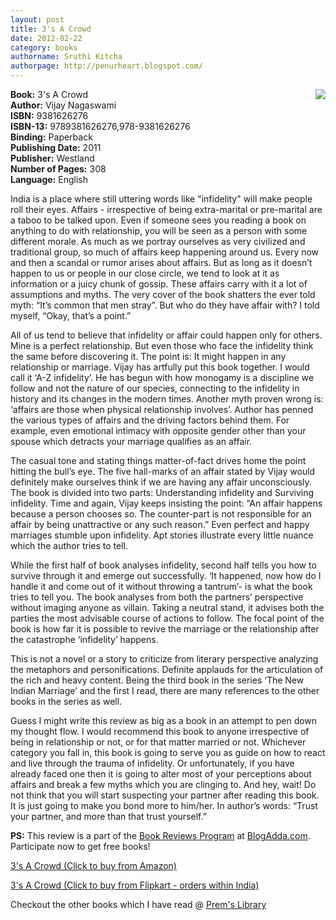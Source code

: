 ```yaml
---
layout: post
title: 3's A Crowd
date: 2012-02-22
category: books
authorname: Sruthi Kitcha
authorpage: http://penurheart.blogspot.com/
---
```


<img style="clear: right; float: right; margin-bottom: 1em; margin-left: 1em;" 
src="{{site.img-url}}/3-s-a-crowd-vijay-nagaswami.jpg"/>   

**Book:** 3's A Crowd  
**Author:** Vijay Nagaswami  
**ISBN:** 9381626276  
**ISBN-13:** 9789381626276,978-9381626276  
**Binding:** Paperback  
**Publishing Date:** 2011  
**Publisher:** Westland  
**Number of Pages:** 308  
**Language:** English  
  
India is a place where still uttering words like "infidelity" will make people roll their eyes. Affairs - irrespective of being extra-marital or pre-marital are a taboo to be talked upon. Even if someone sees you reading a book on anything to do with relationship, you will be seen as a person with some different morale. As much as we portray ourselves as very civilized and traditional group, so much of affairs keep happening around us. Every now and then a scandal or rumor arises about affairs. But as long as it doesn’t happen to us or people in our close circle, we tend to look at it as information or a juicy chunk of gossip. These affairs carry with it a lot of assumptions and myths. The very cover of the book shatters the ever told myth: “It’s common that men stray”. But who do they have affair with? I told myself, “Okay, that’s a point.”  
  
All of us tend to believe that infidelity or affair could happen only for others. Mine is a perfect relationship. But even those who face the infidelity think the same before discovering it. The point is: It might happen in any relationship or marriage. Vijay has artfully put this book together. I would call it ‘A-Z infidelity’. He has begun with how monogamy is a discipline we follow and not the nature of our species, connecting to the infidelity in history and its changes in the modern times. Another myth proven wrong is: ‘affairs are those when physical relationship involves’. Author has penned the various types of affairs and the driving factors behind them. For example, even emotional intimacy with opposite gender other than your spouse which detracts your marriage qualifies as an affair.  
  
The casual tone and stating things matter-of-fact drives home the point hitting the bull’s eye. The five hall-marks of an affair stated by Vijay would definitely make ourselves think if we are having any affair unconsciously. The book is divided into two parts: Understanding infidelity and Surviving infidelity. Time and again, Vijay keeps insisting the point: “An affair happens because a person chooses so. The counter-part is not responsible for an affair by being unattractive or any such reason.” Even perfect and happy marriages stumble upon infidelity. Apt stories illustrate every little nuance which the author tries to tell.  
  
While the first half of book analyses infidelity, second half tells you how to survive through it and emerge out successfully. ‘It happened, now how do I handle it and come out of it without throwing a tantrum’- is what the book tries to tell you. The book analyses from both the partners’ perspective without imaging anyone as villain. Taking a neutral stand, it advises both the parties the most advisable course of actions to follow. The focal point of the book is how far it is possible to revive the marriage or the relationship after the catastrophe ‘infidelity’ happens.  
  
This is not a novel or a story to criticize from literary perspective analyzing the metaphors and personifications. Definite applauds for the articulation of the rich and heavy content. Being the third book in the series ‘The New Indian Marriage’ and the first I read, there are many references to the other books in the series as well.  
  
Guess I might write this review as big as a book in an attempt to pen down my thought flow. I would recommend this book to anyone irrespective of being in relationship or not, or for that matter married or not. Whichever category you fall in, this book is going to serve you as guide on how to react and live through the trauma of infidelity. Or unfortunately, if you have already faced one then it is going to alter most of your perceptions about affairs and break a few myths which you are clinging to. And hey, wait! Do not think that you will start suspecting your partner after reading this book. It is just going to make you bond more to him/her. In author’s words: “Trust your partner, and more than that trust yourself.”  
  
**PS:** This review is a part of the [Book Reviews Program](http://blog.blogadda.com/2011/05/04/indian-bloggers-book-reviews) at [BlogAdda.com](http://www.blogadda.com/). Participate now to get free books!  

[3's A Crowd (Click to buy from Amazon)](http://www.amazon.com/gp/product/9381626278/ref=as_li_qf_sp_asin_tl?ie=UTF8&tag=booiverea-20&linkCode=as2&camp=1789&creative=9325&creativeASIN=9381626278)  
  
[3's A Crowd (Click to buy from Flipkart - orders within India)](http://www.flipkart.com/3s-crowd-9381626276/p/itmd5yyumhtx2trn?pid=9789381626276&affid=INPremkblo)  

Checkout the other books which I have read @ [Prem's Library]({{site.url}}/books/)  


